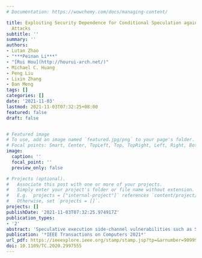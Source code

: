 ```yaml
---
# Documentation: https://wowchemy.com/docs/managing-content/

title: Exploiting Security Dependence for Conditional Speculation against Spectre
  Attacks
subtitle: ''
summary: ''
authors:
- Lutan Zhao
- "***Peinan Li***"
- "[Rui Hou](http://hourui-arch.net/)"
- Michael C. Huang
- Peng Liu
- Lixin Zhang
- Dan Meng
tags: []
categories: []
date: '2021-11-03'
lastmod: 2021-11-03T07:32:25+08:00
featured: false
draft: false


# Featured image
# To use, add an image named `featured.jpg/png` to your page's folder.
# Focal points: Smart, Center, TopLeft, Top, TopRight, Left, Right, BottomLeft, Bottom, BottomRight.
image:
  caption: ''
  focal_point: ''
  preview_only: false

# Projects (optional).
#   Associate this post with one or more of your projects.
#   Simply enter your project's folder or file name without extension.
#   E.g. `projects = ["internal-project"]` references `content/project/deep-learning/index.md`.
#   Otherwise, set `projects = []`.
projects: []
publishDate: '2021-11-03T07:32:25.974917Z'
publication_types:
- '2'
abstract: 'Speculative execution side-channel vulnerabilities such as Spectre reveal that conventional architecture designs lack security consideration. This paper proposes a software transparent defense mechanism, named as Conditional Speculation, against Spectre vulnerabilities found on traditional out-of-order microprocessors. It introduces the concept of security dependence to mark speculative memory instructions which could leak information with potential security risk. More specifically, security-dependent instructions are detected and marked with suspect speculation flags in the Issue Queue. All the instructions can be speculatively issued for execution in accordance with the classic out-of-order pipeline. For those instructions with suspect speculation flags, they are considered as safe instructions if their speculative execution will not refill new cache lines. Otherwise, they are considered as unsafe instructions and thus not allowed to execute speculatively. To reduce the performance impact from not executing unsafe instructions speculatively, we investigate two filtering mechanisms, Cache-hit based Hazard Filter and Trusted Page Buffer based Hazard Filter to filter out false security hazards. As for true security hazards, we fetch them from lower level caches or memory to a speculative buffer temporarily, and refill them after confirming that they are in correct execution path. The experimental results show that the hardware and performance overhead is minimal.'
publication: '*IEEE Transactions on Computers 2021*'
url_pdf: https://ieeexplore.ieee.org/stamp/stamp.jsp?tp=&arnumber=9099989
doi: 10.1109/TC.2020.2997555
---
```

